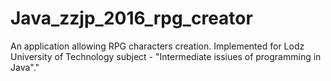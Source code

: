 # Java_zzjp_2016_rpg_creator
An application allowing RPG characters creation. Implemented for Lodz University of Technology subject - "Intermediate issiues of programming in Java"."
